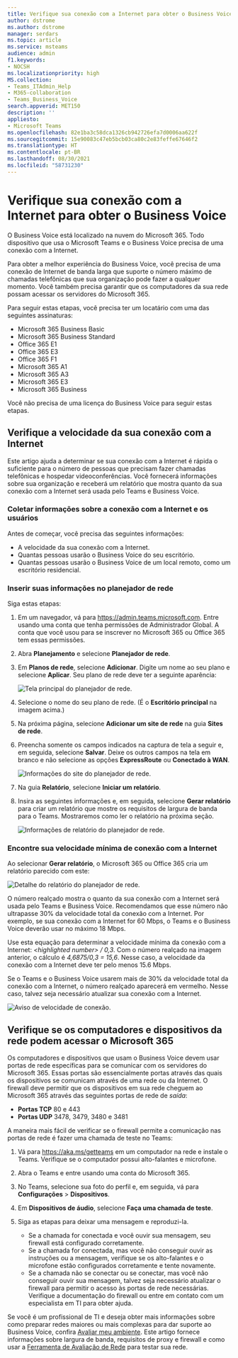 ```yaml
---
title: Verifique sua conexão com a Internet para obter o Business Voice
author: dstrome
ms.author: dstrome
manager: serdars
ms.topic: article
ms.service: msteams
audience: admin
f1.keywords:
- NOCSH
ms.localizationpriority: high
MS.collection:
- Teams_ITAdmin_Help
- M365-collaboration
- Teams_Business_Voice
search.appverid: MET150
description: ''
appliesto:
- Microsoft Teams
ms.openlocfilehash: 82e1ba3c58dca1326cb942726efa7d0006aa622f
ms.sourcegitcommit: 15e90083c47eb5bcb03ca80c2e83feffe67646f2
ms.translationtype: HT
ms.contentlocale: pt-BR
ms.lasthandoff: 08/30/2021
ms.locfileid: "58731230"
---
```

# <a name="check-your-internet-connection-for-business-voice"></a>Verifique sua conexão com a Internet para obter o Business Voice

O Business Voice está localizado na nuvem do Microsoft 365. Todo dispositivo que usa o Microsoft Teams e o Business Voice precisa de uma conexão com a Internet.

Para obter a melhor experiência do Business Voice, você precisa de uma conexão de Internet de banda larga que suporte o número máximo de chamadas telefônicas que sua organização pode fazer a qualquer momento. Você também precisa garantir que os computadores da sua rede possam acessar os servidores do Microsoft 365.

Para seguir estas etapas, você precisa ter um locatário com uma das seguintes assinaturas:

* Microsoft 365 Business Basic
* Microsoft 365 Business Standard
* Office 365 E1
* Office 365 E3
* Office 365 F1
* Microsoft 365 A1
* Microsoft 365 A3
* Microsoft 365 E3
* Microsoft 365 Business

Você não precisa de uma licença do Business Voice para seguir estas etapas.

## <a name="check-your-internet-connection-speed"></a>Verifique a velocidade da sua conexão com a Internet

Este artigo ajuda a determinar se sua conexão com a Internet é rápida o suficiente para o número de pessoas que precisam fazer chamadas telefônicas e hospedar videoconferências. Você fornecerá informações sobre sua organização e receberá um relatório que mostra quanto da sua conexão com a Internet será usada pelo Teams e Business Voice.

### <a name="gather-information-about-your-internet-connection-and-users"></a>Coletar informações sobre a conexão com a Internet e os usuários

Antes de começar, você precisa das seguintes informações:

* A velocidade da sua conexão com a Internet.
* Quantas pessoas usarão o Business Voice do seu escritório.
* Quantas pessoas usarão o Business Voice de um local remoto, como um escritório residencial.

### <a name="enter-your-information-into-the-network-planner"></a>Inserir suas informações no planejador de rede

Siga estas etapas:

1. Em um navegador, vá para https://admin.teams.microsoft.com. Entre usando uma conta que tenha permissões de Administrador Global. A conta que você usou para se inscrever no Microsoft 365 ou Office 365 tem essas permissões.
2. Abra **Planejamento** e selecione **Planejador de rede**.
3. Em **Planos de rede**, selecione **Adicionar**. Digite um nome ao seu plano e selecione **Aplicar**. Seu plano de rede deve ter a seguinte aparência:

    ![Tela principal do planejador de rede.](../media/network-planner-main.png)
1. Selecione o nome do seu plano de rede. (É o **Escritório principal** na imagem acima.)
2. Na próxima página, selecione **Adicionar um site de rede** na guia **Sites de rede**.
3. Preencha somente os campos indicados na captura de tela a seguir e, em seguida, selecione **Salvar**. Deixe os outros campos na tela em branco e não selecione as opções **ExpressRoute** ou **Conectado à WAN**.

    ![Informações do site do planejador de rede.](../media/network-planner-site-info.png)
1. Na guia **Relatório**, selecione **Iniciar um relatório**.
1. Insira as seguintes informações e, em seguida, selecione **Gerar relatório** para criar um relatório que mostre os requisitos de largura de banda para o Teams. Mostraremos como ler o relatório na próxima seção.

    ![Informações de relatório do planejador de rede.](../media/network-planner-report-info.png)

### <a name="find-your-minimum-internet-connection-speed"></a>Encontre sua velocidade mínima de conexão com a Internet

Ao selecionar **Gerar relatório**, o Microsoft 365 ou Office 365 cria um relatório parecido com este:

![Detalhe do relatório do planejador de rede.](../media/network-planner-report.png)

O número realçado mostra o quanto da sua conexão com a Internet será usada pelo Teams e Business Voice. Recomendamos que esse número não ultrapasse 30% da velocidade total da conexão com a Internet. Por exemplo, se sua conexão com a Internet for 60 Mbps, o Teams e o Business Voice deverão usar no máximo 18 Mbps.

Use esta equação para determinar a velocidade mínima da conexão com a Internet: *\<highlighted number> / 0,3*. Com o número realçado na imagem anterior, o cálculo é *4,6875/0,3 = 15,6*. Nesse caso, a velocidade da conexão com a Internet deve ter pelo menos 15.6 Mbps.

Se o Teams e o Business Voice usarem mais de 30% da velocidade total da conexão com a Internet, o número realçado aparecerá em vermelho. Nesse caso, talvez seja necessário atualizar sua conexão com a Internet.

![Aviso de velocidade de conexão.](../media/network-planner-report-speed-warning.png)

## <a name="make-sure-the-computers-and-devices-on-your-network-can-reach-microsoft-365"></a>Verifique se os computadores e dispositivos da rede podem acessar o Microsoft 365

Os computadores e dispositivos que usam o Business Voice devem usar portas de rede específicas para se comunicar com os servidores do Microsoft 365. Essas portas são essencialmente portas através das quais os dispositivos se comunicam através de uma rede ou da Internet. O firewall deve permitir que os dispositivos em sua rede cheguem ao Microsoft 365 através das seguintes portas de rede de *saída*:

* **Portas TCP** 80 e 443
* **Portas UDP** 3478, 3479, 3480 e 3481

A maneira mais fácil de verificar se o firewall permite a comunicação nas portas de rede é fazer uma chamada de teste no Teams:

1. Vá para https://aka.ms/getteams em um computador na rede e instale o Teams. Verifique se o computador possui alto-falantes e microfone.
2. Abra o Teams e entre usando uma conta do Microsoft 365.
3. No Teams, selecione sua foto do perfil e, em seguida, vá para **Configurações** > **Dispositivos**.
4. Em **Dispositivos de áudio**, selecione **Faça uma chamada de teste**.
5. Siga as etapas para deixar uma mensagem e reproduzi-la.

   * Se a chamada for conectada e você ouvir sua mensagem, seu firewall está configurado corretamente.
   * Se a chamada for conectada, mas você não conseguir ouvir as instruções ou a mensagem, verifique se os alto-falantes e o microfone estão configurados corretamente e tente novamente.
   * Se a chamada não se conectar ou se conectar, mas você não conseguir ouvir sua mensagem, talvez seja necessário atualizar o firewall para permitir o acesso às portas de rede necessárias. Verifique a documentação do firewall ou entre em contato com um especialista em TI para obter ajuda.

 Se você é um profissional de TI e deseja obter mais informações sobre como preparar redes maiores ou mais complexas para dar suporte ao Business Voice, confira [Avaliar meu ambiente](../3-envision-evaluate-my-environment.md). Este artigo fornece informações sobre largura de banda, requisitos de proxy e firewall e como usar a [Ferramenta de Avaliação de Rede](../3-envision-evaluate-my-environment.md#test-the-network) para testar sua rede.

